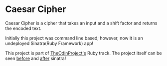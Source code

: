 # Caesar Cipher
Caesar Cipher is a cipher that takes an input and a shift factor and returns the encoded text.

Initially this project was command line based; however, now it is an undeployed Sinatra(Ruby Framework) app!

This project is part of [TheOdinProject's](http://www.theodinproject.com) Ruby track.
The project itself can be seen [before](https://www.theodinproject.com/courses/ruby-programming/lessons/building-blocks) and [after](https://www.theodinproject.com/courses/ruby-on-rails/lessons/sinatra-project?ref=lnav) sinatra!
